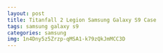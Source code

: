 ```yaml
---
layout: post
title: Titanfall 2 Legion Samsung Galaxy S9 Case
tags: samsung galaxy s9
categories: samsung
img: 1n4Dny5z5Zrzp-qMSA1-k79zQkJmMCC3D
---
```

